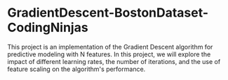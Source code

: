 # GradientDescent-BostonDataset-CodingNinjas
This project is an implementation of the Gradient Descent algorithm for predictive modeling with N features. In this project, we will explore the impact of different learning rates, the number of iterations, and the use of feature scaling on the algorithm's performance.
